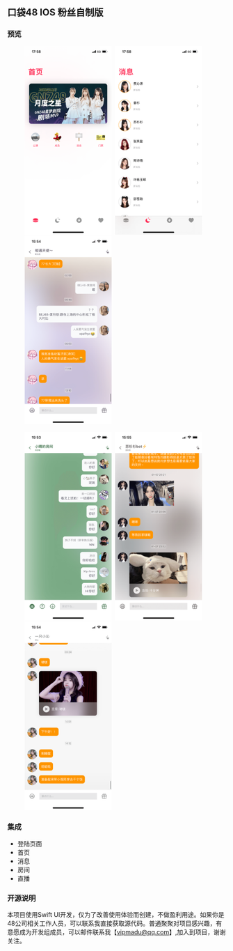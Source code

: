 ## 口袋48 IOS 粉丝自制版

### 预览


<figure class="third">
    <kbd>
    	<img src="https://raw.githubusercontent.com/zhazhahan/pocket/main/img/1.png" width="200" >
	</kbd>
    <kbd>
    	<img src="https://raw.githubusercontent.com/zhazhahan/pocket/main/img/2.png" width="200" >
	</kbd>
    <kbd>
    	<img src="https://raw.githubusercontent.com/zhazhahan/pocket/main/img/3.png" width="200" >
	</kbd>
</figure>



<figure class="third">
    <kbd>
    	<img src="https://raw.githubusercontent.com/zhazhahan/pocket/main/img/4.png" width="200" >
	</kbd>
    <kbd>
    	<img src="https://raw.githubusercontent.com/zhazhahan/pocket/main/img/5.png" width="200" >
	</kbd>
    <kbd>
    	<img src="https://raw.githubusercontent.com/zhazhahan/pocket/main/img/6.png" width="200" >
	</kbd>
</figure>



### 集成
* 登陆页面
* 首页
* 消息
* 房间
* 直播



### 开源说明
本项目使用Swift UI开发，仅为了改善使用体验而创建，不做盈利用途。如果你是48公司相关工作人员，可以联系我直接获取源代码。普通聚聚对项目感兴趣，有意愿成为开发组成员，可以邮件联系我【vipmadu@qq.com】,加入到项目，谢谢关注。
